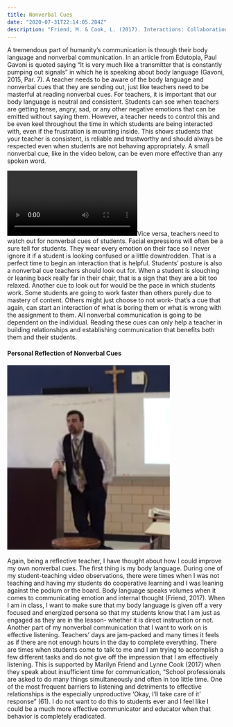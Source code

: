 ```yaml
---
title: Nonverbal Cues
date: "2020-07-31T22:14:05.284Z"
description: "Friend, M. & Cook, L. (2017). Interactions: Collaboration skills for school professionals (8th ed.). Pearson Education, Inc.$$ Gavoni, P. (2015). The art of effectively communicating with students (and staff!). George Lucas Educational Foundation: Edutopia. Retrieved from https://www.edutopia.org/discussion/art-effectively-communicating-students-and-staff"
---
```


A tremendous part of humanity’s communication is through their body language and nonverbal communication. In an article from Edutopia, Paul Gavoni is quoted saying “It is very much like a transmitter that is constantly pumping out signals” in which he is speaking about body language (Gavoni, 2015, Par. 7). A teacher needs to be aware of the body language and nonverbal cues that they are sending out, just like teachers need to be masterful at reading nonverbal cues. For teachers, it is important that our body language is neutral and consistent. Students can see when teachers are getting tense, angry, sad, or any other negative emotions that can be emitted without saying them. However, a teacher needs to control this and be even keel throughout the time in which students are being interacted with, even if the frustration is mounting inside. This shows students that your teacher is consistent, is reliable and trustworthy and should always be respected even when students are not behaving appropriately. A small nonverbal cue, like in the video below, can be even more effective than any spoken word.

<video style="max-width: 100%" controls="controls">
  <source type="video/mp4" src="nonverbal_cues.mp4"></source>
  <p>Your browser does not support the video element.</p>
</video

Vice versa, teachers need to watch out for nonverbal cues of students. Facial expressions will often be a sure tell for students. They wear every emotion on their face so I never ignore it if a student is looking confused or a little downtrodden. That is a perfect time to begin an interaction that is helpful. Students’ posture is also a nonverbal cue teachers should look out for. When a student is slouching or leaning back really far in their chair, that is a sign that they are a bit too relaxed. Another cue to look out for would be the pace in which students work. Some students are going to work faster than others purely due to mastery of content. Others might just choose to not work- that’s a cue that again, can start an interaction of what is boring them or what is wrong with the assignment to them. All nonverbal communication is going to be dependent on the individual.
Reading these cues can only help a teacher in building relationships and establishing communication that benefits both them and their students.

#### Personal Reflection of Nonverbal Cues

![jaime_teaching_2](./jaime_teaching_3.png)

Again, being a reflective teacher, I have thought about how I could improve my own nonverbal cues. The first thing is my body language. During one of my student-teaching video observations, there were times when I was not teaching and having my students do cooperative learning and I was leaning against the podium or the board. Body language speaks volumes when it comes to communicating emotion and internal thought (Friend, 2017). When I am in class, I want to make sure that my body language is given off a very focused and energized persona so that my students know that I am just as engaged as they are in the lesson- whether it is direct instruction or not.
Another part of my nonverbal communication that I want to work on is effective listening. Teachers’ days are jam-packed and many times it feels as if there are not enough hours in the day to complete everything. There are times when students come to talk to me and I am trying to accomplish a few different tasks and do not give off the impression that I am effectively listening. This is supported by Marilyn Friend and Lynne Cook (2017) when they speak about insufficient time for communication, “School professionals are asked to do many things simultaneously and often in too little time. One of the most frequent barriers to listening and detriments to effective relationships is the especially unproductive ‘Okay, I’ll take care of it’ response” (61). I do not want to do this to students ever and I feel like I could be a much more effective communicator and educator when that behavior is completely eradicated.
